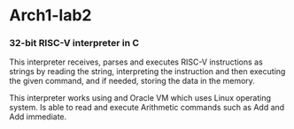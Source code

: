 # Arch1-lab2

### 32-bit RISC-V interpreter in C
This interpreter receives, parses and executes RISC-V instructions as strings by reading the string, interpreting the instruction and then executing the given command, and if needed, storing the data in the memory.

This interpreter works using and Oracle VM which uses Linux operating system.
Is able to read and execute Arithmetic commands such as Add and Add immediate.
